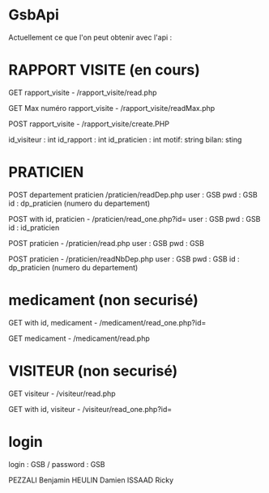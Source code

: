 # GsbApi
Actuellement ce que l'on peut obtenir avec l'api :

# RAPPORT VISITE (en cours)
GET rapport_visite - /rapport_visite/read.php

GET Max numéro rapport_visite - /rapport_visite/readMax.php

POST rapport_visite - /rapport_visite/create.PHP

id_visiteur : int id_rapport : int id_praticien : int motif: string bilan: sting

# PRATICIEN
POST departement praticien /praticien/readDep.php user : GSB pwd : GSB id : dp_praticien (numero du departement)

POST with id, praticien - /praticien/read_one.php?id= user : GSB pwd : GSB id : id_praticien

POST praticien - /praticien/read.php user : GSB pwd : GSB

POST praticien - /praticien/readNbDep.php user : GSB pwd : GSB id : dp_praticien (numero du departement)

# medicament (non securisé)
GET with id, medicament - /medicament/read_one.php?id=

GET medicament - /medicament/read.php

# VISITEUR (non securisé)
GET visiteur - /visiteur/read.php

GET with id, visiteur - /visiteur/read_one.php?id=

# login
login : GSB / password : GSB

PEZZALI Benjamin HEULIN Damien ISSAAD Ricky
